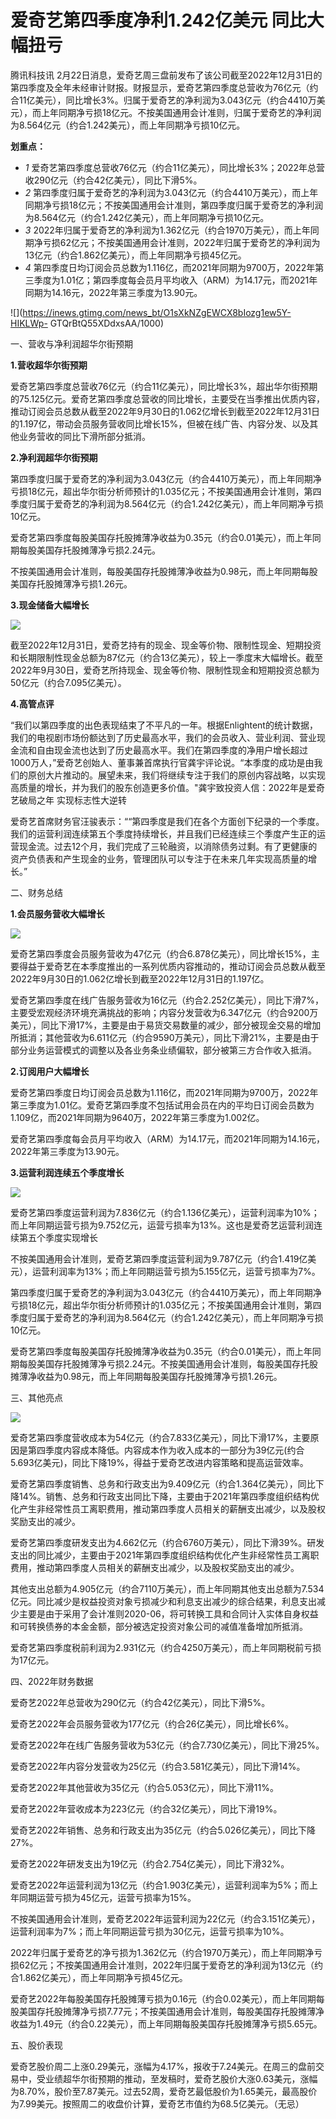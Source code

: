 # 爱奇艺第四季度净利1.242亿美元 同比大幅扭亏

腾讯科技讯
2月22日消息，爱奇艺周三盘前发布了该公司截至2022年12月31日的第四季度及全年未经审计财报。财报显示，爱奇艺第四季度总营收为76亿元（约合11亿美元），同比增长3%。归属于爱奇艺的净利润为3.043亿元（约合4410万美元），而上年同期净亏损18亿元。不按美国通用会计准则，归属于爱奇艺的净利润为8.564亿元（约合1.242美元），而上年同期净亏损10亿元。

**划重点：**

  * _1_ 爱奇艺第四季度总营收76亿元（约合11亿美元），同比增长3%；2022年总营收290亿元（约合42亿美元），同比下滑5%。
  * _2_ 第四季度归属于爱奇艺的净利润为3.043亿元（约合4410万美元），而上年同期净亏损18亿元；不按美国通用会计准则，第四季度归属于爱奇艺的净利润为8.564亿元（约合1.242亿美元），而上年同期净亏损10亿元。
  * _3_ 2022年归属于爱奇艺的净利润为1.362亿元（约合1970万美元），而上年同期净亏损62亿元；不按美国通用会计准则，2022年归属于爱奇艺的净利润为13亿元（约合1.862亿美元），而上年同期净亏损45亿元。
  * _4_ 第四季度日均订阅会员总数为1.116亿，而2021年同期为9700万，2022年第三季度为1.01亿；第四季度每会员月平均收入（ARM）为14.17元，而2021年同期为14.16元，2022年第三季度为13.90元。

![](https://inews.gtimg.com/news_bt/O1sXkNZgEWCX8bIozg1ew5Y-HIKLWp-
GTQrBtQ55XDdxsAA/1000)

一、营收与净利润超华尔街预期

**1.营收超华尔街预期**

爱奇艺第四季度总营收76亿元（约合11亿美元），同比增长3%，超出华尔街预期的75.125亿元。爱奇艺第四季度总营收的同比增长，主要受在当季推出优质内容，推动订阅会员总数从截至2022年9月30日的1.062亿增长到截至2022年12月31日的1.197亿，带动会员服务营收同比增长15%，但被在线广告、内容分发、以及其他业务营收的同比下滑所部分抵消。

**2.净利润超华尔街预期**

第四季度归属于爱奇艺的净利润为3.043亿元（约合4410万美元），而上年同期净亏损18亿元，超出华尔街分析师预计的1.035亿元；不按美国通用会计准则，第四季度归属于爱奇艺的净利润为8.564亿元（约合1.242亿美元），而上年同期净亏损10亿元。

爱奇艺第四季度每股美国存托股摊薄净收益为0.35元（约合0.01美元），而上年同期每股美国存托股摊薄净亏损2.24元。

不按美国通用会计准则，每股美国存托股摊薄净收益为0.98元，而上年同期每股美国存托股摊薄净亏损1.26元。

**3.现金储备大幅增长**

![](https://inews.gtimg.com/news_bt/OW39XNIsuUh1ywvo4lJ0o3-VCWgVaETtEIE3mnp9Ir06wAA/1000)

截至2022年12月31日，爱奇艺持有的现金、现金等价物、限制性现金、短期投资和长期限制性现金总额为87亿元（约合13亿美元），较上一季度末大幅增长。截至2022年9月30日，爱奇艺所持现金、现金等价物、限制性现金和短期投资总额为50亿元（约合7.095亿美元）。

**4.高管点评**

“我们以第四季度的出色表现结束了不平凡的一年。根据Enlightent的统计数据，我们的电视剧市场份额达到了历史最高水平，我们的会员收入、营业利润、营业现金流和自由现金流也达到了历史最高水平。我们在第四季度的净用户增长超过1000万人，”爱奇艺创始人、董事兼首席执行官龚宇评论说。“本季度的成功是由我们的原创大片推动的。展望未来，我们将继续专注于我们的原创内容战略，以实现高质量的增长，并为我们的股东创造更多价值。"龚宇致投资人信：2022年是爱奇艺破局之年
实现标志性大逆转

爱奇艺首席财务官汪骏表示：““第四季度是我们在各个方面创下纪录的一个季度。我们的运营利润连续第五个季度持续增长，并且我们已经连续三个季度产生正的运营现金流。过去12个月，我们完成了三轮融资，以消除债务过剩。有了更健康的资产负债表和产生现金的业务，管理团队可以专注于在未来几年实现高质量的增长。”

二、财务总结

**1.会员服务营收大幅增长**

![](https://inews.gtimg.com/news_bt/OG3AE6fFmD6-BUswqYCZjbRsd9qIO_xaU1il5oTI_CVowAA/1000)

爱奇艺第四季度会员服务营收为47亿元（约合6.878亿美元），同比增长15%，主要得益于爱奇艺在本季度推出的一系列优质内容推动的，推动订阅会员总数从截至2022年9月30日的1.062亿增长到截至2022年12月31日的1.197亿。

爱奇艺第四季度在线广告服务营收为16亿元（约合2.252亿美元），同比下滑7%，主要受宏观经济环境充满挑战的影响；内容分发营收为6.347亿元（约合9200万美元），同比下滑17%，主要是由于易货交易数量的减少，部分被现金交易的增加所抵消；其他营收为6.611亿元（约合9590万美元），同比下滑21%，主要是由于部分业务运营模式的调整以及各业务条业绩偏软，部分被第三方合作收入抵消。

**2.订阅用户大幅增长**

爱奇艺第四季度日均订阅会员总数为1.116亿，而2021年同期为9700万，2022年第三季度为1.01亿。爱奇艺第四季度不包括试用会员在内的平均日订阅会员数为1.109亿，而2021年同期为9640万，2022年第三季度为1.002亿。

爱奇艺第四季度每会员月平均收入（ARM）为14.17元，而2021年同期为14.16元，2022年第三季度为13.90元。

**3.运营利润连续五个季度增长**

![](https://inews.gtimg.com/news_bt/OsB0gmpFbQIWTJaaqSyIkpE_LTnZP5Mu7_4D4gZdLyFGUAA/1000)

爱奇艺第四季度运营利润为7.836亿元（约合1.136亿美元），运营利润率为10%；而上年同期运营亏损为9.752亿元，运营亏损率为13%。这也是爱奇艺运营利润连续第五个季度实现增长

不按美国通用会计准则，爱奇艺第四季度运营利润为9.787亿元（约合1.419亿美元），运营利润率为13%；而上年同期运营亏损为5.155亿元，运营亏损率为7%。

第四季度归属于爱奇艺的净利润为3.043亿元（约合4410万美元），而上年同期净亏损18亿元，超出华尔街分析师预计的1.035亿元；不按美国通用会计准则，第四季度归属于爱奇艺的净利润为8.564亿元（约合1.242亿美元），而上年同期净亏损10亿元。

爱奇艺第四季度每股美国存托股摊薄净收益为0.35元（约合0.01美元），而上年同期每股美国存托股摊薄净亏损2.24元。不按美国通用会计准则，每股美国存托股摊薄净收益为0.98元，而上年同期每股美国存托股摊薄净亏损1.26元。

三、其他亮点

![](https://inews.gtimg.com/news_bt/OZKtgVBqFXHza1INKwoAyAcFEN1bJ7BEnjTUxTpJMUdqsAA/1000)

爱奇艺第四季度营收成本为54亿元（约合7.833亿美元），同比下滑17%，主要原因是第四季度内容成本降低。内容成本作为收入成本的一部分为39亿元(约合5.693亿美元)，同比下降19%，得益于爱奇艺改进内容策略和提高运营效率。

爱奇艺第四季度销售、总务和行政支出为9.409亿元（约合1.364亿美元），同比下降14%。销售、总务和行政支出同比下降，主要由于2021年第四季度组织结构优化产生非经常性员工离职费用，推动第四季度人员相关的薪酬支出减少，以及股权奖励支出的减少。

爱奇艺第四季度研发支出为4.662亿元（约合6760万美元），同比下滑39%。研发支出的同比减少，主要由于2021年第四季度组织结构优化产生非经常性员工离职费用，推动第四季度人员相关的薪酬支出减少，以及股权奖励支出的减少。

其他支出总额为4.905亿元（约合7110万美元），而上年同期其他支出总额为7.534亿元。同比减少是权益投资对象亏损减少和利息支出减少的综合结果，利息支出减少主要是由于采用了会计准则2020-06，将可转换工具和合同计入实体自身权益和可转换债券的本金金额，部分被选定投资对象公司的减值准备增加所抵消。

爱奇艺第四季度税前利润为2.931亿元（约合4250万美元），而上年同期税前亏损为17亿元。

四、2022年财务数据

爱奇艺2022年总营收为290亿元（约合42亿美元），同比下滑5%。

爱奇艺2022年会员服务营收为177亿元（约合26亿美元），同比增长6%。

爱奇艺2022年在线广告服务营收为53亿元（约合7.730亿美元），同比下滑25%。

爱奇艺2022年内容分发营收为25亿元（约合3.581亿美元），同比下滑14%。

爱奇艺2022年其他营收为35亿元（约合5.053亿元），同比下滑11%。

爱奇艺2022年营收成本为223亿元（约合32亿美元），同比下滑19%。

爱奇艺2022年销售、总务和行政支出为35亿元（约合5.026亿美元），同比下降27%。

爱奇艺2022年研发支出为19亿元（约合2.754亿美元），同比下滑32%。

爱奇艺2022年运营利润为13亿元（约合1.903亿美元），运营利润率为5%；而上年同期运营亏损为45亿元，运营亏损率为15%。

不按美国通用会计准则，爱奇艺2022年运营利润为22亿元（约合3.151亿美元），运营利润率为7%；而上年同期运营亏损为30亿元，运营亏损率为10%。

2022年归属于爱奇艺的净亏损为1.362亿元（约合1970万美元），而上年同期净亏损62亿元；不按美国通用会计准则，2022年归属于爱奇艺的净利润为13亿元（约合1.862亿美元），而上年同期净亏损45亿元。

爱奇艺2022年每股美国存托股摊薄亏损为0.16元（约合0.02美元），而上年同期每股美国存托股摊薄净亏损7.77元；不按美国通用会计准则，每股美国存托股摊薄净收益为1.49元（约合0.22美元），而上年同期每股美国存托股摊薄净亏损5.65元。

五、股价表现

爱奇艺股价周二上涨0.29美元，涨幅为4.17%，报收于7.24美元。在周三的盘前交易中，受业绩超华尔街预期的推动，至发稿时，爱奇艺股价大涨0.63美元，涨幅为8.70%，股价至7.87美元。过去52周，爱奇艺最低股价为1.65美元，最高股价为7.99美元。按照周二的收盘价计算，爱奇艺市值约为68.5亿美元。（无忌）

